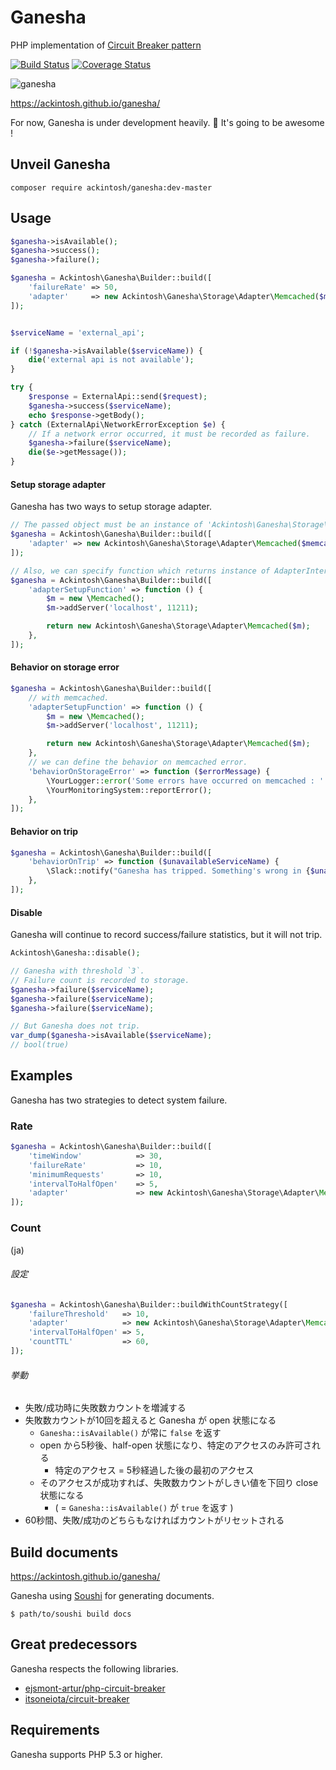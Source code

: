 # Ganesha

PHP implementation of [Circuit Breaker pattern](http://martinfowler.com/bliki/CircuitBreaker.html)

[![Build Status](https://travis-ci.org/ackintosh/ganesha.svg?branch=master)](https://travis-ci.org/ackintosh/ganesha) [![Coverage Status](https://coveralls.io/repos/github/ackintosh/ganesha/badge.svg?branch=master)](https://coveralls.io/github/ackintosh/ganesha?branch=master)

![ganesha](https://ackintosh.github.io/assets/images/ganesha.png)

https://ackintosh.github.io/ganesha/

For now, Ganesha is under development heavily. :muscle:
It's going to be awesome !

## Unveil Ganesha

```
composer require ackintosh/ganesha:dev-master
```

## Usage

```php
$ganesha->isAvailable();
$ganesha->success();
$ganesha->failure();
```

```php
$ganesha = Ackintosh\Ganesha\Builder::build([
    'failureRate' => 50,
    'adapter'     => new Ackintosh\Ganesha\Storage\Adapter\Memcached($memcached),
]);


$serviceName = 'external_api';

if (!$ganesha->isAvailable($serviceName)) {
    die('external api is not available');
}

try {
    $response = ExternalApi::send($request);
    $ganesha->success($serviceName);
    echo $response->getBody();
} catch (ExternalApi\NetworkErrorException $e) {
    // If a network error occurred, it must be recorded as failure.
    $ganesha->failure($serviceName);
    die($e->getMessage());
}
```

#### Setup storage adapter

Ganesha has two ways to setup storage adapter.


```php
// The passed object must be an instance of 'Ackintosh\Ganesha\Storage\AdapterInterface'.
$ganesha = Ackintosh\Ganesha\Builder::build([
    'adapter' => new Ackintosh\Ganesha\Storage\Adapter\Memcached($memcached),
]);

// Also, we can specify function which returns instance of AdapterInterface.
$ganesha = Ackintosh\Ganesha\Builder::build([
    'adapterSetupFunction' => function () {
        $m = new \Memcached();
        $m->addServer('localhost', 11211);

        return new Ackintosh\Ganesha\Storage\Adapter\Memcached($m);
    },
]);

```

#### Behavior on storage error

```php
$ganesha = Ackintosh\Ganesha\Builder::build([
    // with memcached.
    'adapterSetupFunction' => function () {
        $m = new \Memcached();
        $m->addServer('localhost', 11211);

        return new Ackintosh\Ganesha\Storage\Adapter\Memcached($m);
    },
    // we can define the behavior on memcached error.
    'behaviorOnStorageError' => function ($errorMessage) {
        \YourLogger::error('Some errors have occurred on memcached : ' . $errorMessage);
        \YourMonitoringSystem::reportError();
    },
]);
```

#### Behavior on trip

```php
$ganesha = Ackintosh\Ganesha\Builder::build([
    'behaviorOnTrip' => function ($unavailableServiceName) {
        \Slack::notify("Ganesha has tripped. Something's wrong in {$unavailableServiceName} !");
    },
]);
```

#### Disable

Ganesha will continue to record success/failure statistics, but it will not trip.

```php
Ackintosh\Ganesha::disable();

// Ganesha with threshold `3`.
// Failure count is recorded to storage.
$ganesha->failure($serviceName);
$ganesha->failure($serviceName);
$ganesha->failure($serviceName);

// But Ganesha does not trip.
var_dump($ganesha->isAvailable($serviceName);
// bool(true)
```

## Examples

Ganesha has two strategies to detect system failure.

### Rate

```php
$ganesha = Ackintosh\Ganesha\Builder::build([
    'timeWindow'            => 30,
    'failureRate'           => 10,
    'minimumRequests'       => 10,
    'intervalToHalfOpen'    => 5,
    'adapter'               => new Ackintosh\Ganesha\Storage\Adapter\Memcached($memcached),
]);
```

### Count

(ja)


###### 設定

```php
$ganesha = Ackintosh\Ganesha\Builder::buildWithCountStrategy([
    'failureThreshold'   => 10,
    'adapter'            => new Ackintosh\Ganesha\Storage\Adapter\Memcached($memcached),
    'intervalToHalfOpen' => 5,
    'countTTL'           => 60,
]);
```

###### 挙動

- 失敗/成功時に失敗数カウントを増減する
- 失敗数カウントが10回を超えると Ganesha が open 状態になる
	- `Ganesha::isAvailable()` が常に `false` を返す
	- open から5秒後、half-open 状態になり、特定のアクセスのみ許可される
		- 特定のアクセス = 5秒経過した後の最初のアクセス
	- そのアクセスが成功すれば、失敗数カウントがしきい値を下回り close 状態になる
		- ( = `Ganesha::isAvailable()` が `true` を返す )
- 60秒間、失敗/成功のどちらもなければカウントがリセットされる

## Build documents

https://ackintosh.github.io/ganesha/

Ganesha using [Soushi](https://github.com/kentaro/soushi) for generating documents.

```
$ path/to/soushi build docs
```

## Great predecessors

Ganesha respects the following libraries.

- [ejsmont-artur/php-circuit-breaker](https://github.com/ejsmont-artur/php-circuit-breaker)
- [itsoneiota/circuit-breaker](https://github.com/itsoneiota/circuit-breaker)

## Requirements

Ganesha supports PHP 5.3 or higher.